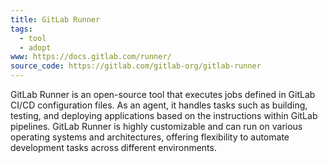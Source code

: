 ```yaml
---
title: GitLab Runner
tags:
  - tool
  - adopt
www: https://docs.gitlab.com/runner/
source_code: https://gitlab.com/gitlab-org/gitlab-runner
---
```

GitLab Runner is an open-source tool that executes jobs defined in GitLab CI/CD configuration files. As an agent, it handles tasks such as building, testing, and deploying applications based on the instructions within GitLab pipelines. GitLab Runner is highly customizable and can run on various operating systems and architectures, offering flexibility to automate development tasks across different environments. 